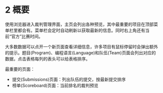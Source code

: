 # 2 概要

使用浏览器进入裁判管理界面，主页会列出各种预览，其中最重要的项目在顶部菜单栏里都会有。菜单栏会定时自动刷新以获取最新的信息。同时右上角还有当前“官方”比赛时间。

大多数数据可以点开一个新页面查看详细信息，许多项目有鼠标停留时会弹出额外的提示。题目(Program)、编程语言(Language)和队伍(Team)页面会列出对应的数据，点击表格每列的表头可以给表格排序。

最重要的页面：
- 提交(Submissions)页面：列出队伍的提交，按最新提交排序
- 榜单(Scoreboard)页面：当前排名的裁判预览